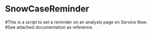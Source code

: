 # SnowCaseReminder

#This is a script to set a reminder on an analysts page on Service Now.
#See attached documentation as reference.
